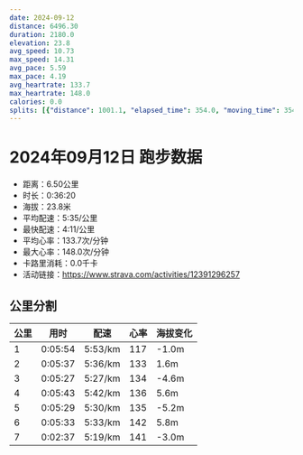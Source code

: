 ```yaml
---
date: 2024-09-12
distance: 6496.30
duration: 2180.0
elevation: 23.8
avg_speed: 10.73
max_speed: 14.31
avg_pace: 5.59
max_pace: 4.19
avg_heartrate: 133.7
max_heartrate: 148.0
calories: 0.0
splits: [{"distance": 1001.1, "elapsed_time": 354.0, "moving_time": 354.0, "average_speed": 2.83, "pace": 5.889293286219081, "average_heartrate": 117.3954802259887, "elevation_difference": -1.0, "split_number": 1}, {"distance": 1001.1, "elapsed_time": 337.0, "moving_time": 337.0, "average_speed": 2.97, "pace": 5.611683501683501, "average_heartrate": 133.2106824925816, "elevation_difference": 1.6, "split_number": 2}, {"distance": 998.9, "elapsed_time": 327.0, "moving_time": 327.0, "average_speed": 3.05, "pace": 5.464491803278689, "average_heartrate": 134.3547400611621, "elevation_difference": -4.6, "split_number": 3}, {"distance": 1002.1, "elapsed_time": 343.0, "moving_time": 343.0, "average_speed": 2.92, "pace": 5.707773972602739, "average_heartrate": 136.62973760932945, "elevation_difference": 5.6, "split_number": 4}, {"distance": 998.1, "elapsed_time": 329.0, "moving_time": 329.0, "average_speed": 3.03, "pace": 5.50056105610561, "average_heartrate": 135.96048632218844, "elevation_difference": -5.2, "split_number": 5}, {"distance": 999.5, "elapsed_time": 333.0, "moving_time": 333.0, "average_speed": 3.0, "pace": 5.5555666666666665, "average_heartrate": 142.03012048192772, "elevation_difference": 5.8, "split_number": 6}, {"distance": 492.0, "elapsed_time": 161.0, "moving_time": 157.0, "average_speed": 3.13, "pace": 5.32482428115016, "average_heartrate": 141.6624203821656, "elevation_difference": -3.0, "split_number": 7}]
---
```


# 2024年09月12日 跑步数据

- 距离：6.50公里
- 时长：0:36:20
- 海拔：23.8米
- 平均配速：5:35/公里
- 最快配速：4:11/公里
- 平均心率：133.7次/分钟
- 最大心率：148.0次/分钟
- 卡路里消耗：0.0千卡
- 活动链接：https://www.strava.com/activities/12391296257

## 公里分割

| 公里 | 用时 | 配速 | 心率 | 海拔变化 |
|------|------|------|------|------|
| 1 | 0:05:54 | 5:53/km | 117 | -1.0m |
| 2 | 0:05:37 | 5:36/km | 133 | 1.6m |
| 3 | 0:05:27 | 5:27/km | 134 | -4.6m |
| 4 | 0:05:43 | 5:42/km | 136 | 5.6m |
| 5 | 0:05:29 | 5:30/km | 135 | -5.2m |
| 6 | 0:05:33 | 5:33/km | 142 | 5.8m |
| 7 | 0:02:37 | 5:19/km | 141 | -3.0m |

